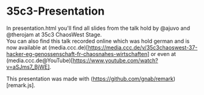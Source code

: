 # 35c3-Presentation

In presentation.html you'll find all slides from the talk hold by @ajuvo and @therojam at 35c3 ChaosWest Stage.  
You can also find this talk recorded online which was hold german and is now available at (media.ccc.de)[https://media.ccc.de/v/35c3chaoswest-37-hacker-eg-genossenschaft-fr-chaosnahes-wirtschaften] or even at (media.ccc.de@YouTube)[https://www.youtube.com/watch?v=aSJms7_BjWE].


This presentation was made with (https://github.com/gnab/remark)[remark.js].
